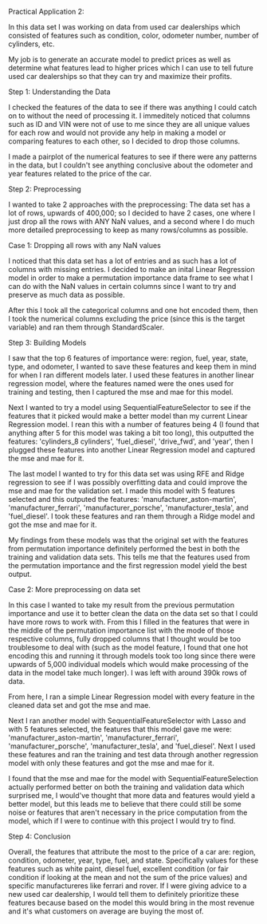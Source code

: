 Practical Application 2:

In this data set I was working on data from used car dealerships which consisted of features such as condition, color, odometer number, number of cylinders, etc.

My job is to generate an accurate model to predict prices as well as determine what features lead to higher prices which I can use to tell future used car dealerships so that they can try and maximize their profits.

Step 1: Understanding the Data

I checked the features of the data to see if there was anything I could catch on to without the need of processing it. I immeditely noticed that columns such as ID and VIN were not of use to me since they are all unique values for each row and would not provide any help in making a model or comparing features to each other, so I decided to drop those columns.

I made a pairplot of the numerical features to see if there were any patterns in the data, but I couldn't see anything conclusive about the odometer and year features related to the price of the car.

Step 2: Preprocessing

I wanted to take 2 approaches with the preprocessing: The data set has a lot of rows, upwards of 400,000; so I decided to have 2 cases, one where I just drop all the rows with ANY NaN values, and a second where I do much more detailed preprocessing to keep as many rows/columns as possible.

Case 1: Dropping all rows with any NaN values

I noticed that this data set has a lot of entries and as such has a lot of columns with missing entries. I decided to make an inital Linear Regression model in order to make a permutation importance data frame to see what I can do with the NaN values in certain columns since I want to try and preserve as much data as possible.

After this I took all the categorical columns and one hot encoded them, then I took the numerical columns excluding the price (since this is the target variable) and ran them through StandardScaler.

Step 3: Building Models

I saw that the top 6 features of importance were: region, fuel, year, state, type, and odometer, I wanted to save these features and keep them in mind for when I ran different models later. I used these features in another linear regression model, where the features named were the ones used for training and testing, then I captured the mse and mae for this model.

Next I wanted to try a model using SequentialFeatureSelector to see if the features that it picked would make a better model than my current Linear Regression model. I rean this with a number of features being 4 (I found that anything after 5 for this model was taking a bit too long), this outputted the features: 'cylinders_8 cylinders', 'fuel_diesel', 'drive_fwd', and 'year', then I plugged these features into another Linear Regression model and captured the mse and mae for it.

The last model I wanted to try for this data set was using RFE and Ridge regression to see if I was possibly overfitting data and could improve the mse and mae for the validation set. I made this model with 5 features selected and this outputed the features: 'manufacturer_aston-martin', 'manufacturer_ferrari', 'manufacturer_porsche', 'manufacturer_tesla', and 'fuel_diesel'. I took these features and ran them through a Ridge model and got the mse and mae for it.

My findings from these models was that the original set with the features from permutation importance definitely performed the best in both the training and validation data sets. This tells me that the features used from the permutation importance and the first regression model yield the best output.

Case 2: More preprocessing on data set

In this case I wanted to take my result from the previous permutation importance and use it to better clean the data on the data set so that I could have more rows to work with. From this I filled in the features that were in the middle of the permutation importance list with the mode of those respective columns, fully dropped columns that I thought would be too troublesome to deal with (such as the model feature, I found that one hot encoding this and running it through models took too long since there were upwards of 5,000 individual models which would make processing of the data in the model take much longer). I was left with around 390k rows of data.

From here, I ran a simple Linear Regression model with every feature in the cleaned data set and got the mse and mae.

Next I ran another model with SequentialFeatureSelector with Lasso and with 5 features selected, the features that this model gave me were: 'manufacturer_aston-martin', 'manufacturer_ferrari', 'manufacturer_porsche', 'manufacturer_tesla', and 'fuel_diesel'. Next I used these features and ran the training and test data through another regression model with only these features and got the mse and mae for it.

I found that the mse and mae for the model with SequentialFeatureSelection actually performed better on both the training and validation data which surprised me, I would've thought that more data and features would yield a better model, but this leads me to believe that there could still be some noise or features that aren't necessary in the price computation from the model, which if I were to continue with this project I would try to find.

Step 4: Conclusion

Overall, the features that attribute the most to the price of a car are: region, condition, odometer, year, type, fuel, and state. Specifically values for these features such as white paint, diesel fuel, excellent condition (or fair condition if looking at the mean and not the sum of the price values) and specific manufactureres like ferrari and rover. If I were giving advice to a new used car dealership, I would tell them to definitely prioritize these features because based on the model this would bring in the most revenue and it's what customers on average are buying the most of.
